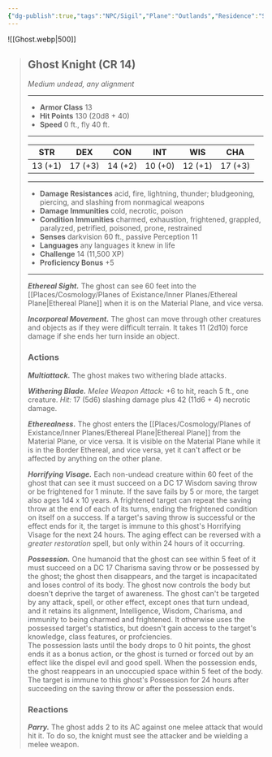 ```yaml
---
{"dg-publish":true,"tags":"NPC/Sigil","Plane":"Outlands","Residence":"Sigil","permalink":"/npc/council-of-concordance/karm/","dgHomeLink":true,"dgPassFrontmatter":true}
---
```


![[Ghost.webp|500]]
>## Ghost Knight (CR 14)
>*Medium undead, any alignment*
>___
>- **Armor Class** 13
>- **Hit Points** 130 (20d8 + 40)
>- **Speed** 0 ft., fly 40 ft.
>___
>|STR|DEX|CON|INT|WIS|CHA|
>|:---:|:---:|:---:|:---:|:---:|:---:|
>|13 (+1)|17 (+3)|14 (+2)|10 (+0)|12 (+1)|17 (+3)|
>___
>- **Damage Resistances** acid, fire, lightning, thunder; bludgeoning, piercing, and slashing from nonmagical weapons
>- **Damage Immunities** cold, necrotic, poison
>- **Condition Immunities** charmed, exhaustion, frightened, grappled, paralyzed, petrified, poisoned, prone, restrained
>- **Senses** darkvision 60 ft., passive Perception 11
>- **Languages** any languages it knew in life
>- **Challenge** 14 (11,500 XP)
>- **Proficiency Bonus** +5
>___
>***Ethereal Sight.*** The ghost can see 60 feet into the [[Places/Cosmology/Planes of Existance/Inner Planes/Ethereal Plane|Ethereal Plane]] when it is on the Material Plane, and vice versa.  
>
>***Incorporeal Movement.*** The ghost can move through other creatures and objects as if they were difficult terrain. It takes 11 (2d10) force damage if she ends her turn inside an object.  
>
>### Actions
>***Multiattack.*** The ghost makes two withering blade attacks.  
>
>***Withering Blade.*** *Melee Weapon Attack:* +6 to hit, reach 5 ft., one creature. *Hit:* 17 (5d6) slashing damage plus 42 (11d6 + 4) necrotic damage.  
>
>***Etherealness.*** The ghost enters the [[Places/Cosmology/Planes of Existance/Inner Planes/Ethereal Plane|Ethereal Plane]] from the Material Plane, or vice versa. It is visible on the Material Plane while it is in the Border Ethereal, and vice versa, yet it can't affect or be affected by anything on the other plane.  
>
>***Horrifying Visage.*** Each non-undead creature within 60 feet of the ghost that can see it must succeed on a DC 17 Wisdom saving throw or be frightened for 1 minute. If the save fails by 5 or more, the target also ages 1d4 x 10 years. A frightened target can repeat the saving throw at the end of each of its turns, ending the frightened condition on itself on a success. If a target's saving throw is successful or the effect ends for it, the target is immune to this ghost's Horrifying Visage for the next 24 hours. The aging effect can be reversed with a *greater restoration* spell, but only within 24 hours of it occurring.  
>
>***Possession.*** One humanoid that the ghost can see within 5 feet of it must succeed on a DC 17 Charisma saving throw or be possessed by the ghost; the ghost then disappears, and the target is incapacitated and loses control of its body. The ghost now controls the body but doesn't deprive the target of awareness. The ghost can't be targeted by any attack, spell, or other effect, except ones that turn undead, and it retains its alignment, Intelligence, Wisdom, Charisma, and immunity to being charmed and frightened. It otherwise uses the possessed target's statistics, but doesn't gain access to the target's knowledge, class features, or profciencies.  
>The possession lasts until the body drops to 0 hit points, the ghost ends it as a bonus action, or the ghost is turned or forced out by an effect like the dispel evil and good spell. When the possession ends, the ghost reappears in an unoccupied space within 5 feet of the body.  
>The target is immune to this ghost's Possession for 24 hours after succeeding on the saving throw or after the possession ends.  
>
>### Reactions
>***Parry.*** The ghost adds 2 to its AC against one melee attack that would hit it. To do so, the knight must see the attacker and be wielding a melee weapon.